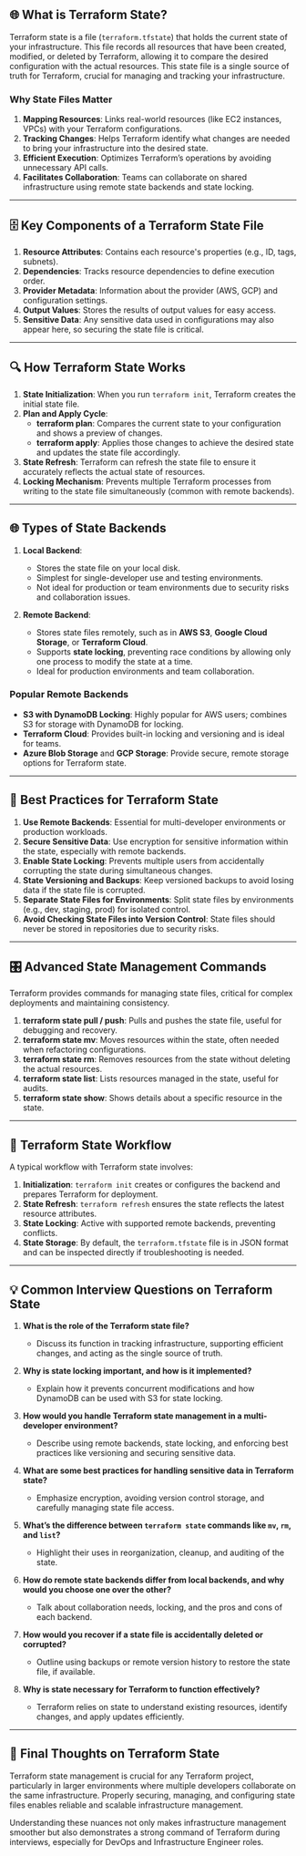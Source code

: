 ## 🌐 What is Terraform State?

Terraform state is a file (`terraform.tfstate`) that holds the current state of your infrastructure. This file records all resources that have been created, modified, or deleted by Terraform, allowing it to compare the desired configuration with the actual resources. This state file is a single source of truth for Terraform, crucial for managing and tracking your infrastructure.

### Why State Files Matter

1. **Mapping Resources**: Links real-world resources (like EC2 instances, VPCs) with your Terraform configurations.
2. **Tracking Changes**: Helps Terraform identify what changes are needed to bring your infrastructure into the desired state.
3. **Efficient Execution**: Optimizes Terraform’s operations by avoiding unnecessary API calls.
4. **Facilitates Collaboration**: Teams can collaborate on shared infrastructure using remote state backends and state locking.

---

## 🗄️ Key Components of a Terraform State File

1. **Resource Attributes**: Contains each resource's properties (e.g., ID, tags, subnets).
2. **Dependencies**: Tracks resource dependencies to define execution order.
3. **Provider Metadata**: Information about the provider (AWS, GCP) and configuration settings.
4. **Output Values**: Stores the results of output values for easy access.
5. **Sensitive Data**: Any sensitive data used in configurations may also appear here, so securing the state file is critical.

---

## 🔍 How Terraform State Works

1. **State Initialization**: When you run `terraform init`, Terraform creates the initial state file.
2. **Plan and Apply Cycle**:
   - **terraform plan**: Compares the current state to your configuration and shows a preview of changes.
   - **terraform apply**: Applies those changes to achieve the desired state and updates the state file accordingly.
3. **State Refresh**: Terraform can refresh the state file to ensure it accurately reflects the actual state of resources.
4. **Locking Mechanism**: Prevents multiple Terraform processes from writing to the state file simultaneously (common with remote backends).

---

## 🌐 Types of State Backends

1. **Local Backend**:
   - Stores the state file on your local disk.
   - Simplest for single-developer use and testing environments.
   - Not ideal for production or team environments due to security risks and collaboration issues.

2. **Remote Backend**:
   - Stores state files remotely, such as in **AWS S3**, **Google Cloud Storage**, or **Terraform Cloud**.
   - Supports **state locking**, preventing race conditions by allowing only one process to modify the state at a time.
   - Ideal for production environments and team collaboration.

### Popular Remote Backends
   - **S3 with DynamoDB Locking**: Highly popular for AWS users; combines S3 for storage with DynamoDB for locking.
   - **Terraform Cloud**: Provides built-in locking and versioning and is ideal for teams.
   - **Azure Blob Storage** and **GCP Storage**: Provide secure, remote storage options for Terraform state.

---

## 🔐 Best Practices for Terraform State

1. **Use Remote Backends**: Essential for multi-developer environments or production workloads.
2. **Secure Sensitive Data**: Use encryption for sensitive information within the state, especially with remote backends.
3. **Enable State Locking**: Prevents multiple users from accidentally corrupting the state during simultaneous changes.
4. **State Versioning and Backups**: Keep versioned backups to avoid losing data if the state file is corrupted.
5. **Separate State Files for Environments**: Split state files by environments (e.g., dev, staging, prod) for isolated control.
6. **Avoid Checking State Files into Version Control**: State files should never be stored in repositories due to security risks.

---

## 🎛️ Advanced State Management Commands

Terraform provides commands for managing state files, critical for complex deployments and maintaining consistency.

1. **terraform state pull / push**: Pulls and pushes the state file, useful for debugging and recovery.
2. **terraform state mv**: Moves resources within the state, often needed when refactoring configurations.
3. **terraform state rm**: Removes resources from the state without deleting the actual resources.
4. **terraform state list**: Lists resources managed in the state, useful for audits.
5. **terraform state show**: Shows details about a specific resource in the state.

---

## 🔄 Terraform State Workflow

A typical workflow with Terraform state involves:

1. **Initialization**: `terraform init` creates or configures the backend and prepares Terraform for deployment.
2. **State Refresh**: `terraform refresh` ensures the state reflects the latest resource attributes.
3. **State Locking**: Active with supported remote backends, preventing conflicts.
4. **State Storage**: By default, the `terraform.tfstate` file is in JSON format and can be inspected directly if troubleshooting is needed.

---

## 💡 Common Interview Questions on Terraform State

1. **What is the role of the Terraform state file?**
   - Discuss its function in tracking infrastructure, supporting efficient changes, and acting as the single source of truth.

2. **Why is state locking important, and how is it implemented?**
   - Explain how it prevents concurrent modifications and how DynamoDB can be used with S3 for state locking.

3. **How would you handle Terraform state management in a multi-developer environment?**
   - Describe using remote backends, state locking, and enforcing best practices like versioning and securing sensitive data.

4. **What are some best practices for handling sensitive data in Terraform state?**
   - Emphasize encryption, avoiding version control storage, and carefully managing state file access.

5. **What’s the difference between `terraform state` commands like `mv`, `rm`, and `list`?**
   - Highlight their uses in reorganization, cleanup, and auditing of the state.

6. **How do remote state backends differ from local backends, and why would you choose one over the other?**
   - Talk about collaboration needs, locking, and the pros and cons of each backend.

7. **How would you recover if a state file is accidentally deleted or corrupted?**
   - Outline using backups or remote version history to restore the state file, if available.

8. **Why is state necessary for Terraform to function effectively?**
   - Terraform relies on state to understand existing resources, identify changes, and apply updates efficiently.

---

## 🔗 Final Thoughts on Terraform State

Terraform state management is crucial for any Terraform project, particularly in larger environments where multiple developers collaborate on the same infrastructure. Properly securing, managing, and configuring state files enables reliable and scalable infrastructure management.

Understanding these nuances not only makes infrastructure management smoother but also demonstrates a strong command of Terraform during interviews, especially for DevOps and Infrastructure Engineer roles.
